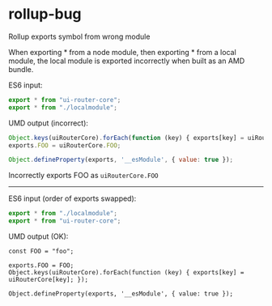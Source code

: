 # rollup-bug
Rollup exports symbol from wrong module


When exporting * from a node module, then exporting * from a local module, the local module is exported incorrectly when built as an AMD bundle.

ES6 input:
```js
export * from "ui-router-core";
export * from "./localmodule";
```

UMD output (incorrect):
```js
Object.keys(uiRouterCore).forEach(function (key) { exports[key] = uiRouterCore[key]; });
exports.FOO = uiRouterCore.FOO;

Object.defineProperty(exports, '__esModule', { value: true });
```

Incorrectly exports FOO as `uiRouterCore.FOO`

---

ES6 input (order of exports swapped):
```js
export * from "./localmodule";
export * from "ui-router-core";
```

UMD output (OK):
```
const FOO = "foo";

exports.FOO = FOO;
Object.keys(uiRouterCore).forEach(function (key) { exports[key] = uiRouterCore[key]; });

Object.defineProperty(exports, '__esModule', { value: true });
```
